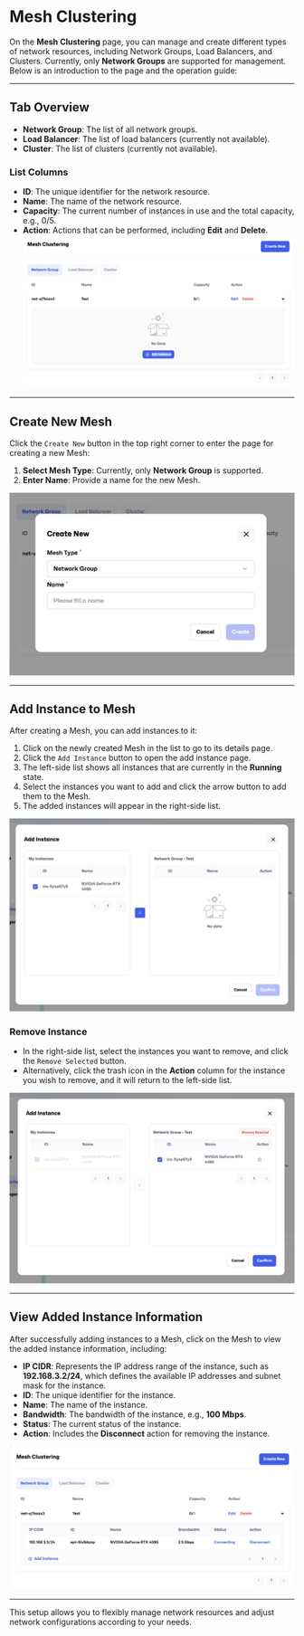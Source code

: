 # Mesh Clustering

On the **Mesh Clustering** page, you can manage and create different types of network resources, including Network Groups, Load Balancers, and Clusters. Currently, only **Network Groups** are supported for management. Below is an introduction to the page and the operation guide:

---

## **Tab Overview**

- **Network Group**: The list of all network groups.
- **Load Balancer**: The list of load balancers (currently not available).
- **Cluster**: The list of clusters (currently not available).

### **List Columns**

- **ID**: The unique identifier for the network resource.
- **Name**: The name of the network resource.
- **Capacity**: The current number of instances in use and the total capacity, e.g., 0/5.
- **Action**: Actions that can be performed, including **Edit** and **Delete**.
  ![Mesh list](../docs-images/p09/01.Mesh%20list.jpg)

---

## **Create New Mesh**

Click the `Create New` button in the top right corner to enter the page for creating a new Mesh:

1. **Select Mesh Type**: Currently, only **Network Group** is supported.
2. **Enter Name**: Provide a name for the new Mesh.

![Create New Mesh](../docs-images/p09/02.Create%20Mesh.jpg)

---

## **Add Instance to Mesh**

After creating a Mesh, you can add instances to it:

1. Click on the newly created Mesh in the list to go to its details page.
2. Click the `Add Instance` button to open the add instance page.
3. The left-side list shows all instances that are currently in the **Running** state.
4. Select the instances you want to add and click the arrow button to add them to the Mesh.
5. The added instances will appear in the right-side list.

![Add Instance](../docs-images/p09/03.Add%20Instance.jpg)

### **Remove Instance**

- In the right-side list, select the instances you want to remove, and click the `Remove Selected` button.
- Alternatively, click the trash icon in the **Action** column for the instance you wish to remove, and it will return to the left-side list.

![Remove Instance](../docs-images/p09/04.Remove%20Instance.jpg)

---

## **View Added Instance Information**

After successfully adding instances to a Mesh, click on the Mesh to view the added instance information, including:

- **IP CIDR**: Represents the IP address range of the instance, such as **192.168.3.2/24**, which defines the available IP addresses and subnet mask for the instance.
- **ID**: The unique identifier for the instance.
- **Name**: The name of the instance.
- **Bandwidth**: The bandwidth of the instance, e.g., **100 Mbps**.
- **Status**: The current status of the instance.
- **Action**: Includes the **Disconnect** action for removing the instance.

![Mesh Instance Info](../docs-images/p09/05.Mesh%20Instance%20Info.jpg)

---

This setup allows you to flexibly manage network resources and adjust network configurations according to your needs.

